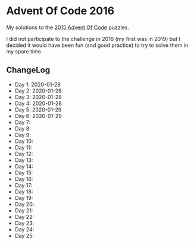 # Advent Of Code 2016

My solutions to the [2015 Advent Of Code](https://adventofcode.com/2016) puzzles.

I did not participate to the challenge in 2016 (my first was in 2019) but I decided it would have been fun (and good practice) to try to solve them in my spare time.

## ChangeLog

* Day 1: 2020-01-28
* Day 2: 2020-01-28
* Day 3: 2020-01-28
* Day 4: 2020-01-28
* Day 5: 2020-01-29
* Day 6: 2020-01-29
* Day 7:
* Day 8:
* Day 9:
* Day 10: 
* Day 11: 
* Day 12: 
* Day 13: 
* Day 14: 
* Day 15: 
* Day 16: 
* Day 17: 
* Day 18: 
* Day 19: 
* Day 20:
* Day 21:
* Day 22: 
* Day 23:
* Day 24:
* Day 25:

